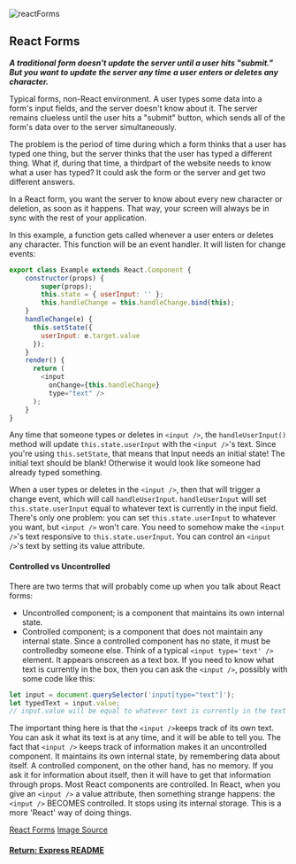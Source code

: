 ![reactForms](https://dab1nmslvvntp.cloudfront.net/wp-content/uploads/2017/03/1488466169figure1.jpg)
## React Forms

___A traditional form doesn't update the server until a user hits "submit." But you want to update the server any time a user enters or deletes any character.___

Typical forms, non-React environment. A user types some data into a form's input fields, and the server doesn't know about it. The server remains clueless until the user hits a "submit" button, which sends all of the form's data over to the server simultaneously.

The problem is the period of time during which a form thinks that a user has typed one thing, but the server thinks that the user has typed a different thing. What if, during that time, a thirdpart of the website needs to know what a user has typed? It could ask the form or the server and get two different answers.

In a React form, you want the server to know about every new character or deletion, as soon as it happens. That way, your screen will always be in sync with the rest of your application.

In this example, a function gets called whenever a user enters or deletes any character. This function will be an event handler. It will listen for change events:
```js
export class Example extends React.Component {
	constructor(props) {
		super(props);
		this.state = { userInput: '' };
		this.handleChange = this.handleChange.bind(this);
	}
	handleChange(e) {
	  this.setState({
	    userInput: e.target.value
	  });
	}
	render() {
	  return (
	    <input 
	      onChange={this.handleChange} 
	      type="text" />
	  );
	}
}
```
Any time that someone types or deletes in `<input />`, the `handleUserInput()` method will update `this.state.userInput` with the `<input />`'s text.
Since you're using `this.setState`, that means that Input needs an initial state! The initial text should be blank! Otherwise it would look like someone had already typed something.

When a user types or deletes in the `<input />`, then that will trigger a change event, which will call `handleUserInput`.
`handleUserInput` will set `this.state.userInput` equal to whatever text is currently in the input field.
There's only one problem: you can set `this.state.userInput` to whatever you want, but `<input />` won't care. You need to somehow make the `<input />`'s text responsive to `this.state.userInput`.
You can control an `<input />`'s text by setting its value attribute.

#### Controlled vs Uncontrolled
There are two terms that will probably come up when you talk about React forms:
- Uncontrolled component; is a component that maintains its own internal state.
- Controlled component; is a component that does not maintain any internal state.
Since a controlled component has no state, it must be controlledby someone else.
Think of a typical `<input type='text' />` element. It appears onscreen as a text box. If you need to know what text is currently in the box, then you can ask the `<input />`, possibly with some code like this:
```js
let input = document.querySelector('input[type="text"]');
let typedText = input.value;
// input.value will be equal to whatever text is currently in the text box.
```
The important thing here is that the `<input />`keeps track of its own text. You can ask it what its text is at any time, and it will be able to tell you.
The fact that `<input />` keeps track of information makes it an uncontrolled component. It maintains its own internal state, by remembering data about itself.
A controlled component, on the other hand, has no memory. If you ask it for information about itself, then it will have to get that information through props. Most React components are controlled.
In React, when you give an `<input />` a value attribute, then something strange happens: the `<input />` BECOMES controlled. It stops using its internal storage. This is a more 'React' way of doing things.

[React Forms](https://reactjs.org/docs/forms.html)
[Image Source](https://www.sitepoint.com/work-with-forms-in-react/)
#### [Return: Express README](../../README.md)
